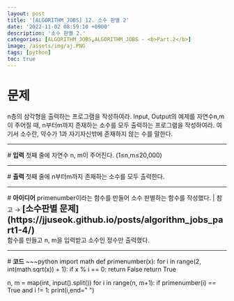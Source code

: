 ```yaml
---
layout: post
title: '[ALGORITHM_JOBS] 12. 소수 판별 2'
date: '2022-11-02 08:59:10 +0900'
description: '소수 판별 2.'
categories: [ALGORITHM_JOBS,ALGORITHM_JOBS - <b>Part.2</b>]
image: /assets/img/aj.PNG
tags: [python]
toc: true
---
```

# <b>문제</b>
n층의 삼각형을 출력하는 프로그램을 작성하여라. Input, Output의 예제를 자연수n,m이 주어질 때, n부터m까지 존재하는 소수를 모두 출력하는 프로그램을 작성하여라. 여기서 소수란, 약수가 1과 자기자신밖에 존재하지 않는 수를 말한다.
<hr>
# <b>입력</b>
첫째 줄에 자연수 n, m이 주어진다. (1≤n,m≤20,000)
<hr>
# <b>출력</b>
첫째 줄에 n부터m까지 존재하는 소수를 모두 출력한다.
<hr>
# <b>아이디어</b>
primenumber이라는 함수를 만들어 소수 판별하는 함수를 작성했다. | 참고 → <b style="font-size:20px">[소수판별 문제](https://jjuseok.github.io/posts/algorithm_jobs_part1-4/)</b><br>
함수를 만들고 n, m을 입력받고 소수인 정수만 출력했다.
<hr>
# <b>코드</b>
~~~python
import math
def primenumber(x):
    for i in range(2, int(math.sqrt(x)) + 1):
        if x % i == 0:
            return False
    return True

n, m = map(int, input().split())
for i in range(n, m+1):
    if primenumber(i) == True and i != 1:
        print(i,end=" ")

~~~


